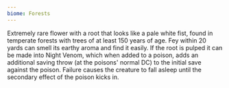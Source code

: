 ```yaml
---
biome: Forests
---
```

Extremely rare flower with a root that looks like a pale white fist, found in temperate forests with trees of at least 150 years of age. Fey within 20 yards can smell its earthy aroma and find it easily. If the root is pulped it can be made into Night Venom, which when added to a poison, adds an additional saving throw (at the poisons' normal DC) to the initial save against the poison. Failure causes the creature to fall asleep until the secondary effect of the poison kicks in. 

